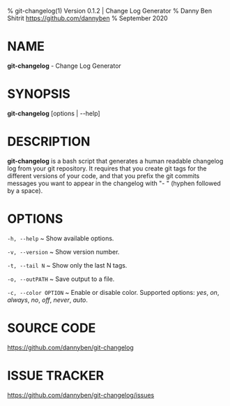 % git-changelog(1) Version 0.1.2 | Change Log Generator
% Danny Ben Shitrit <https://github.com/dannyben>
% September 2020

<!-- Reference: https://linux.die.net/man/5/pandoc_markdown -->


NAME
==================================================

**git-changelog** - Change Log Generator


SYNOPSIS
==================================================

**git-changelog** [options | --help]


DESCRIPTION
==================================================

**git-changelog** is a bash script that generates a human readable changelog
log from your git repository. It requires that you create git tags for 
the different versions of your code, and that you prefix the git commits
messages you want to appear in the changelog with "- " (hyphen followed
by a space).


OPTIONS
==================================================

`-h, --help`
~    Show available options.

`-v, --version`
~    Show version number.

`-t, --tail N`
~    Show only the last N tags.

`-o, --outPATH`
~    Save output to a file.

`-c, --color OPTION`
~    Enable or disable color.
     Supported options: *yes*, *on*, *always*, *no*, *off*, *never*, *auto*.


SOURCE CODE
==================================================

https://github.com/dannyben/git-changelog


ISSUE TRACKER
==================================================

https://github.com/dannyben/git-changelog/issues